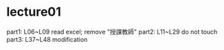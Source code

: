 # lecture01
part1: L06~L09 read excel; remove "授課教師"
part2: L11~L29 do not touch
part3: L37~L48 modification
